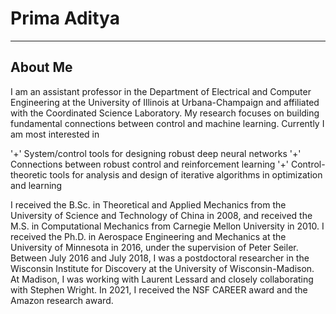 # Prima Aditya
____

## About Me
I am an assistant professor in the Department of Electrical and Computer Engineering at the University of Illinois at Urbana-Champaign and affiliated with the Coordinated Science Laboratory. My research focuses on building fundamental connections between control and machine learning. Currently I am most interested in

'+' System/control tools for designing robust deep neural networks
'+' Connections between robust control and reinforcement learning
'+' Control-theoretic tools for analysis and design of iterative algorithms in optimization and learning

I received the B.Sc. in Theoretical and Applied Mechanics from the University of Science and Technology of China in 2008, and received the M.S. in Computational Mechanics from Carnegie Mellon University in 2010. I received the Ph.D. in Aerospace Engineering and Mechanics at the University of Minnesota in 2016, under the supervision of Peter Seiler. Between July 2016 and July 2018, I was a postdoctoral researcher in the Wisconsin Institute for Discovery at the University of Wisconsin-Madison. At Madison, I was working with Laurent Lessard and closely collaborating with Stephen Wright. In 2021, I received the NSF CAREER award and the Amazon research award.
